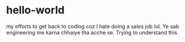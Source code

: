 # hello-world
my efforts to get back to coding coz I hate doing a sales job lul.
Ye sab engineering me karna chhaiye tha acche se.
Trying to understand this
